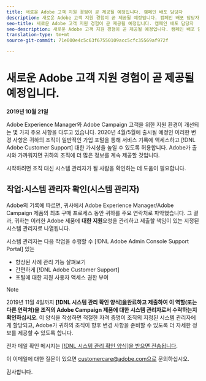 ```yaml
---
title: 새로운 Adobe 고객 지원 경험이 곧 제공될 예정입니다. 캠페인 배포 담당자
description: 새로운 Adobe 고객 지원 경험이 곧 제공될 예정입니다. 캠페인 배포 담당자
seo-title: 새로운 Adobe 고객 지원 경험이 곧 제공될 예정입니다. 캠페인 배포 담당자
seo-description: 새로운 Adobe 고객 지원 경험이 곧 제공될 예정입니다. 캠페인 배포 담당자
translation-type: tm+mt
source-git-commit: 71e000e4c5c63f67550109acc5cfc35569af972f

---
```



# 새로운 Adobe 고객 지원 경험이 곧 제공될 예정입니다.

**2019년 10월 21일**

Adobe Experience Manager와 Adobe Campaign 고객을 위한 지원 환경이 개선되는 몇 가지 주요 사항을 다루고 있습니다. 2020년 4월/5월에 출시될 예정인 이러한 변경 사항은 귀하의 조직이 일반적인 가입 포털을 통해 서비스 기록에 액세스하고 [!DNL Adobe Customer Support] 대한 가시성을 높일 수 있도록 허용합니다. Adobe가 출시와 가까워지면 귀하의 조직에 더 많은 정보를 계속 제공할 것입니다.

시작하려면 조직 대신 시스템 관리자가 될 사람을 확인하는 데 도움이 필요합니다.

## 작업:시스템 관리자 확인(시스템 관리자)

Adobe의 기록에 따르면, 귀사에서 Adobe Experience Manager/Adobe Campaign 제품의 최초 구매 프로세스 동안 귀하를 주요 연락처로 파악했습니다. 그 결과, 귀하는 이러한 Adobe 제품에 **대한 지원**&#x200B;요청을 관리하고 제출할 책임이 있는 지정된 시스템 관리자로 나열됩니다.

시스템 관리자는 다음 작업을 수행할 수 [!DNL Adobe Admin Console Support Portal] 있는

* 향상된 사례 관리 기능 살펴보기
* 간편하게 [!DNL Adobe Customer Support]
* 포털에 대한 지원 사용자 액세스 권한 부여

>[!NOTE]
>2019년 11월 4일까지 **[!DNL 시스템 관리 확인 양식][을](https://adobe.allegiancetech.com/cgi-bin/qwebcorporate.dll?idx=N5M8RY)완료하고 제출하여 이 역할(또는 다른 연락처)을 조직의 Adobe Campaign 제품에 대한 시스템 관리자로서 수락하는지 확인하십시오**.
>이 양식을 작성하면 적절한 자격 증명이 조직의 지정된 시스템 관리자에게 할당되고, Adobe가 귀하의 조직이 향후 변경 사항을 준비할 수 있도록 더 자세한 정보를 제공할 수 있도록 합니다.

전자 메일 확인 메시지는 [[!DNL 시스템 관리 확인 양식]을 받으면 전송됩니다](https://adobe.allegiancetech.com/cgi-bin/qwebcorporate.dll?idx=N5M8RY).

이 이메일에 대한 질문이 있으면 customercare@adobe.com으로 문의하십시오.

감사합니다.
